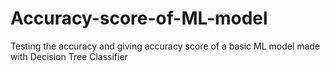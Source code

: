 # Accuracy-score-of-ML-model
Testing the accuracy and giving accuracy score of a basic ML model made with Decision Tree Classifier
